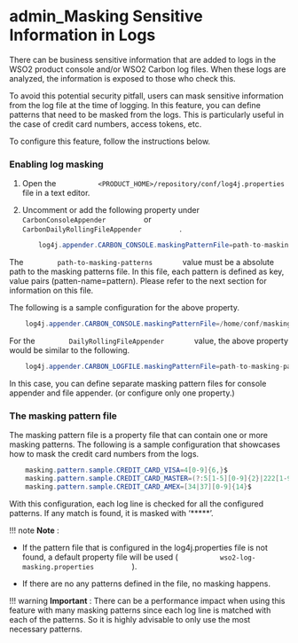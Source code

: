 # admin\_Masking Sensitive Information in Logs

There can be business sensitive information that are added to logs in the WSO2 product console and/or WSO2 Carbon log files. When these logs are analyzed, the information is exposed to those who check this.

To avoid this potential security pitfall, users can mask sensitive information from the log file at the time of logging. In this feature, you can define patterns that need to be masked from the logs. This is particularly useful in the case of credit card numbers, access tokens, etc.

To configure this feature, follow the instructions below.

### Enabling log masking

1.  Open the `           <PRODUCT_HOME>/repository/conf/log4j.properties          ` file in a text editor.

2.  Uncomment or add the following property under `           CarbonConsoleAppender          ` or `           CarbonDailyRollingFileAppender          ` .

    ``` java
        log4j.appender.CARBON_CONSOLE.maskingPatternFile=path-to-masking-patterns
    ```

The `         path-to-masking-patterns        ` value must be a absolute path to the masking patterns file. In this file, each pattern is defined as key, value pairs (patten-name=pattern). Please refer to the next section for information on this file.

The following is a sample configuration for the above property.

``` java
    log4j.appender.CARBON_CONSOLE.maskingPatternFile=/home/conf/masking-patterns.properties
```

For the `         DailyRollingFileAppender        ` value, the above property would be similar to the following.

``` java
    log4j.appender.CARBON_LOGFILE.maskingPatternFile=path-to-masking-patterns
```

In this case, you can define separate masking pattern files for console appender and file appender. (or configure only one property.)

### The masking pattern file

The masking pattern file is a property file that can contain one or more masking patterns. The following is a sample configuration that showcases how to mask the credit card numbers from the logs.

``` java
    masking.pattern.sample.CREDIT_CARD_VISA=4[0-9]{6,}$
    masking.pattern.sample.CREDIT_CARD_MASTER=(?:5[1-5][0-9]{2}|222[1-9]|22[3-9][0-9]|2[3-6][0-9]{2}|27[01][0-9]|2720)[0-9]{12}
    masking.pattern.sample.CREDIT_CARD_AMEX=[34|37][0-9]{14}$
```

With this configuration, each log line is checked for all the configured patterns. If any match is found, it is masked with ‘\*\*\*\*\*’.

!!! note
**Note** :

-   If the pattern file that is configured in the log4j.properties file is not found, a default property file will be used ( `           wso2-log-masking.properties          ` ).

-   If there are no any patterns defined in the file, no masking happens.

!!! warning
**Important** : There can be a performance impact when using this feature with many masking patterns since each log line is matched with each of the patterns. So it is highly advisable to only use the most necessary patterns.


